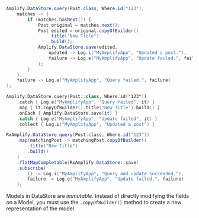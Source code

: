 <amplify-block-switcher>
<amplify-block name="Java">

```java
Amplify.DataStore.query(Post.class, Where.id("123"),
    matches -> {
        if (matches.hasNext()) {
            Post original = matches.next();
            Post edited = original.copyOfBuilder()
                .title("New Title")
                .build();
            Amplify.DataStore.save(edited,
                updated -> Log.i("MyAmplifyApp", "Updated a post."),
                failure -> Log.e("MyAmplifyApp", "Update failed.", failure)
            );
        }
    },
    failure -> Log.e("MyAmplifyApp", "Query failed.", failure)
);
```

</amplify-block>
<amplify-block name="Kotlin">

```kotlin
Amplify.DataStore.query(Post::class, Where.id("123"))
    .catch { Log.e("MyAmplifyApp", "Query failed", it) }
    .map { it.copyOfBuilder().title("New Title").build() }
    .onEach { Amplify.DataStore.save(it) }
    .catch { Log.e("MyAmplifyApp", "Update failed", it) }
    .collect { Log.i("MyAmplifyApp", "Updated a post") }
```

</amplify-block>
<amplify-block name="RxJava">

```java
RxAmplify.DataStore.query(Post.class, Where.id("123"))
    .map(matchingPost -> matchingPost.copyOfBuilder()
        .title("New Title")
        .build()
    )
    .flatMapCompletable(RxAmplify.DataStore::save)
    .subscribe(
        () -> Log.i("MyAmplifyApp", "Query and update succeeded."),
        failure -> Log.e("MyAmplifyApp", "Update failed.", failure)
    );
```

</amplify-block>
</amplify-block-switcher>

<amplify-callout>

Models in DataStore are *immutable*. Instead of directly modifying the fields on a Model, you must use the `.copyOfBuilder()` method to create a new representation of the model.

</amplify-callout>
